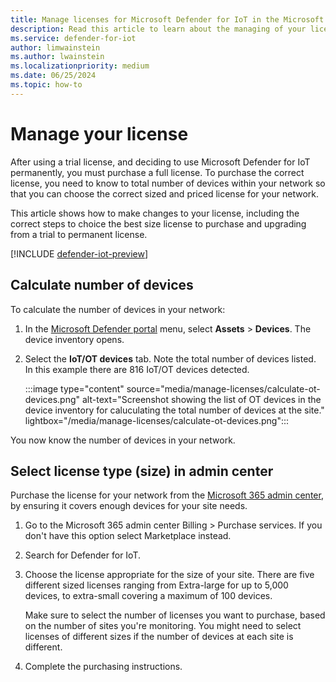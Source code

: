 ```yaml
---
title: Manage licenses for Microsoft Defender for IoT in the Microsoft Defender portal
description: Read this article to learn about the managing of your license for Defender for IoT in the Microsoft Defender portal.
ms.service: defender-for-iot
author: limwainstein
ms.author: lwainstein
ms.localizationpriority: medium
ms.date: 06/25/2024
ms.topic: how-to
---
```


# Manage your license

After using a trial license, and deciding to use Microsoft Defender for IoT permanently, you must purchase a full license. To purchase the correct license, you need to know to total number of devices within your network so that you can choose the correct sized and priced license for your network.

This article shows how to make changes to your license, including the correct steps to choice the best size license to purchase and upgrading from a trial to permanent license.

[!INCLUDE [defender-iot-preview](../includes//defender-for-iot-defender-public-preview.md)]

## Calculate number of devices

To calculate the number of devices in your network:
<!-- filler for the moment. this needs to be checked-->

1. In the [Microsoft Defender portal](https://security.microsoft.com/machines) menu, select **Assets** > **Devices**. The device inventory opens.
1. Select the **IoT/OT devices** tab. Note the total number of devices listed. In this example there are 816 IoT/OT devices detected.

    :::image type="content" source="media/manage-licenses/calculate-ot-devices.png" alt-text="Screenshot showing the list of OT devices in the device inventory for caluculating the total number of devices at the site." lightbox="/media/manage-licenses/calculate-ot-devices.png":::

You now know the number of devices in your network.

## Select license type (size) in admin center

Purchase the license for your network from the [Microsoft 365 admin center](/microsoft-365/commerce/licenses/buy-licenses), by ensuring it covers enough devices for your site needs.

1. Go to the Microsoft 365 admin center Billing > Purchase services. If you don't have this option select Marketplace instead.

1. Search for Defender for IoT.

1. Choose the license appropriate for the size of your site. There are five different sized licenses ranging from Extra-large for up to 5,000 devices, to extra-small covering a maximum of 100 devices.

    Make sure to select the number of licenses you want to purchase, based on the number of sites you're monitoring. You might need to select licenses of different sizes if the number of devices at each site is different.

1. Complete the purchasing instructions.
